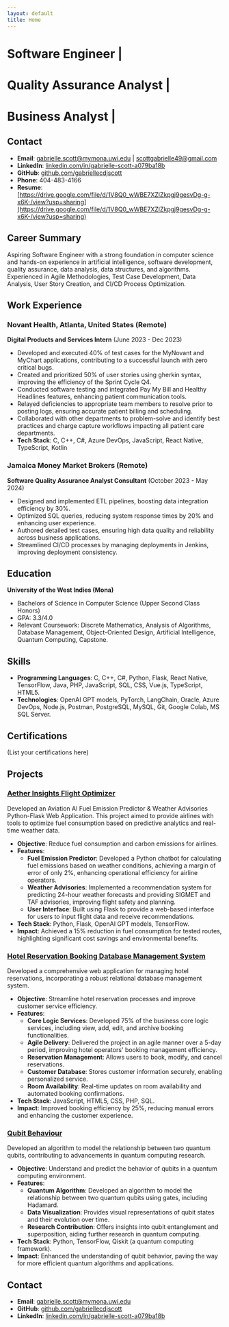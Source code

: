 ```yaml
---
layout: default
title: Home
---
```


# Software Engineer | 
# Quality Assurance Analyst | 
# Business Analyst |

## Contact
- **Email**: gabrielle.scott@mymona.uwi.edu | scottgabrielle49@gmail.com
- **LinkedIn**: [linkedin.com/in/gabrielle-scott-a079ba18b](https://www.linkedin.com/in/gabrielle-scott-a079ba18b/)
- **GitHub**: [github.com/gabriellecdjscott](https://github.com/gabriellecdjscott)
- **Phone**: 404-483-4166
- **Resume**: [https://drive.google.com/file/d/1V8Q0_wWBE7XZlZkpgj9gesvDg-g-x6K-/view?usp=sharing](https://drive.google.com/file/d/1V8Q0_wWBE7XZlZkpgj9gesvDg-g-x6K-/view?usp=sharing)

## Career Summary
Aspiring Software Engineer with a strong foundation in computer science and hands-on experience in artificial intelligence, software development, quality assurance, data analysis, data structures, and algorithms. Experienced in Agile Methodologies, Test Case Development, Data Analysis, User Story Creation, and CI/CD Process Optimization. 

## Work Experience
### Novant Health, Atlanta, United States (Remote)
**Digital Products and Services Intern** (June 2023 - Dec 2023)
- Developed and executed 40% of test cases for the MyNovant and MyChart applications, contributing to a successful launch with zero critical bugs.
- Created and prioritized 50% of user stories using gherkin syntax, improving the efficiency of the Sprint Cycle Q4.
- Conducted software testing and integrated Pay My Bill and Healthy Headlines features, enhancing patient communication tools.
- Relayed deficiencies to appropriate team members to resolve prior to posting logs, ensuring accurate patient billing and scheduling.
- Collaborated with other departments to problem-solve and identify best practices and charge capture workflows impacting all patient care departments.
- **Tech Stack**: C, C++, C#, Azure DevOps, JavaScript, React Native, TypeScript, Kotlin

### Jamaica Money Market Brokers (Remote)
**Software Quality Assurance Analyst Consultant** (October 2023 - May 2024)
- Designed and implemented ETL pipelines, boosting data integration efficiency by 30%.
- Optimized SQL queries, reducing system response times by 20% and enhancing user experience.
- Authored detailed test cases, ensuring high data quality and reliability across business applications.
- Streamlined CI/CD processes by managing deployments in Jenkins, improving deployment consistency.

## Education
**University of the West Indies (Mona)**
- Bachelors of Science in Computer Science (Upper Second Class Honors)
- GPA: 3.3/4.0
- Relevant Coursework: Discrete Mathematics, Analysis of Algorithms, Database Management, Object-Oriented Design, Artificial Intelligence, Quantum Computing, Capstone.

## Skills
- **Programming Languages**: C, C++, C#, Python, Flask, React Native, TensorFlow, Java, PHP, JavaScript, SQL, CSS, Vue.js, TypeScript, HTML5.
- **Technologies**: OpenAI GPT models, PyTorch, LangChain, Oracle, Azure DevOps, Node.js, Postman, PostgreSQL, MySQL, Git, Google Colab, MS SQL Server.
## Certifications
(List your certifications here)

## Projects

### [Aether Insights Flight Optimizer](https://aetherinsights.weebly.com)
Developed an Aviation AI Fuel Emission Predictor & Weather Advisories Python-Flask Web Application. This project aimed to provide airlines with tools to optimize fuel consumption based on predictive analytics and real-time weather data.

- **Objective**: Reduce fuel consumption and carbon emissions for airlines.
- **Features**:
  - **Fuel Emission Predictor**: Developed a Python chatbot for calculating fuel emissions based on weather conditions, achieving a margin of error of only 2%, enhancing operational efficiency for airline operators.
  - **Weather Advisories**: Implemented a recommendation system for predicting 24-hour weather forecasts and providing SIGMET and TAF advisories, improving flight safety and planning.
  - **User Interface**: Built using Flask to provide a web-based interface for users to input flight data and receive recommendations.
- **Tech Stack**: Python, Flask, OpenAI GPT models, TensorFlow.
- **Impact**: Achieved a 15% reduction in fuel consumption for tested routes, highlighting significant cost savings and environmental benefits.

### [Hotel Reservation Booking Database Management System](https://github.com/gabriellecdjscott/HotelReservationDBMS)
Developed a comprehensive web application for managing hotel reservations, incorporating a robust relational database management system.

- **Objective**: Streamline hotel reservation processes and improve customer service efficiency.
- **Features**:
  - **Core Logic Services**: Developed 75% of the business core logic services, including view, add, edit, and archive booking functionalities.
  - **Agile Delivery**: Delivered the project in an agile manner over a 5-day period, improving hotel operators' booking management efficiency.
  - **Reservation Management**: Allows users to book, modify, and cancel reservations.
  - **Customer Database**: Stores customer information securely, enabling personalized service.
  - **Room Availability**: Real-time updates on room availability and automated booking confirmations.
- **Tech Stack**: JavaScript, HTML5, CSS, PHP, SQL.
- **Impact**: Improved booking efficiency by 25%, reducing manual errors and enhancing the customer experience.

### [Qubit Behaviour](https://github.com/gabriellecdjscott/QubitBehaviour.git)
Developed an algorithm to model the relationship between two quantum qubits, contributing to advancements in quantum computing research.

- **Objective**: Understand and predict the behavior of qubits in a quantum computing environment.
- **Features**:
  - **Quantum Algorithm**: Developed an algorithm to model the relationship between two quantum qubits using gates, including Hadamard.
  - **Data Visualization**: Provides visual representations of qubit states and their evolution over time.
  - **Research Contribution**: Offers insights into qubit entanglement and superposition, aiding further research in quantum computing.
- **Tech Stack**: Python, TensorFlow, Qiskit (a quantum computing framework).
- **Impact**: Enhanced the understanding of qubit behavior, paving the way for more efficient quantum algorithms and applications.

## Contact
- **Email**: gabrielle.scott@mymona.uwi.edu
- **GitHub**: [github.com/gabriellecdjscott](https://github.com/gabriellecdjscott)
- **LinkedIn**: [linkedin.com/in/gabrielle-scott-a079ba18b](https://www.linkedin.com/in/gabrielle-scott-a079ba18b/)
